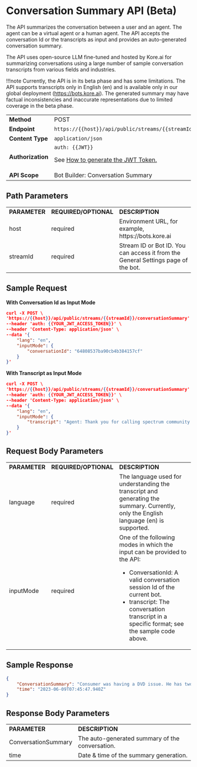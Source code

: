 # Conversation Summary API (Beta)

The API summarizes the conversation between a user and an agent. The agent can be a virtual agent or a human agent. The API accepts the conversation Id or the transcripts as input and provides an auto-generated conversation summary.

The API uses open-source LLM fine-tuned and hosted by Kore.ai for summarizing conversations using a large number of sample conversation transcripts from various fields and industries.

!!!note
    Currently, the API is in its beta phase and has some limitations. The API supports transcripts only in English (en) and is available only in our global deployment (https://bots.kore.ai). The generated summary may have factual inconsistencies and inaccurate representations due to limited coverage in the beta phase.

<table>
  <tr>
   <td><strong>Method</strong>
   </td>
   <td>POST
   </td>
  </tr>
  <tr>
   <td><strong>Endpoint</strong>
   </td>
   <td><code>https://{{host}}/api/public/streams/{{streamId}}/conversationSummary</code>
   </td>
  </tr>
  <tr>
   <td><strong>Content Type</strong>
   </td>
   <td><code>application/json</code>
   </td>
  </tr>
  <tr>
   <td><strong>Authorization</strong>
   </td>
   <td><code>auth: {{JWT}}</code>
<p>
See <a href="../api-introduction/#generating-the-jwt-token">How to generate the JWT Token.</a>
   </td>
  </tr>
  <tr>
   <td><strong>API Scope</strong>
   </td>
   <td>Bot Builder: Conversation Summary
   </td>
  </tr>
</table>

## Path Parameters

<table>
  <tr>
   <td><strong>PARAMETER</strong>
   </td>
   <td><strong>REQUIRED/OPTIONAL</strong>
   </td>
   <td><strong>DESCRIPTION</strong>
   </td>
  </tr>
  <tr>
   <td>host
   </td>
   <td>required
   </td>
   <td>Environment URL, for example, https://bots.kore.ai
   </td>
  </tr>
  <tr>
   <td>streamId
   </td>
   <td>required
   </td>
   <td>Stream ID or Bot ID. You can access it from the General Settings page of the bot.
   </td>
  </tr>
</table>



## Sample Request

**With Conversation Id as Input Mode**


```json
curl -X POST \ 
'https://{{host}}/api/public/streams/{{streamId}}/conversationSummary' \
--header 'auth: {{YOUR_JWT_ACCESS_TOKEN}}' \
--header 'Content-Type: application/json' \
--data '{
    "lang": "en",
    "inputMode": {
        "conversationId": "64808537ba90cb4b384157cf"
    }
}'
```


**With Transcript as Input Mode**


```json
curl -X POST \ 
'https://{{host}}/api/public/streams/{{streamId}}/conversationSummary' \
--header 'auth: {{YOUR_JWT_ACCESS_TOKEN}}' \
--header 'Content-Type: application/json' \
--data '{
    "lang": "en",
    "inputMode": {
        "transcript": "Agent: Thank you for calling spectrum community solutions. My name is Jeff I'\''ll be glad to assist you? Consumer: I just. My name is Tom link LINK. Agent: . Alright. How are you doing today sir. Alright. What can I do to help you? Consumer: Good how are you the yeah that? I get it right. Is it is Jeff. Agent: Yes sir. Consumer: Good. Okay. Okay. Okay um. So I'\''m was having a little I was having a DVD issue. I'\''ve got two boxes. The TV part is fine. I can get the channels in and everything is fine. Consumer: And the DVD. I'\''m. As a DVR. I guess DVR. Consumer: We'\''ve got a DVR capability on on the problem I'\''ll call at the primary box and then the secondary box upstairs the primary box is working. Consumer: Hundred percent. I can record channels. I can call them back up again. I can go forward and backwards. Everything is fully functional on the primary box for DVD the secondary box upstairs. Agent: Um-hum. Consumer: Um it it just doesn'\''t respond at all to the. You know I'\''m using the wand with the green button right in the middle the list button and it it just doesn'\''t respond at all to that. I'\''ve got full functionality on the TV channels in the guide. But but the list does not work at all. So I can'\''t protect a penny taped shows. Agent: Alright I definitely understand your concern. Dear Sir up. Glad look into this for you. Agent: Okay. So the first thing I'\''m gonna do is run a communication test if there'\''s. Consumer: Okay. Agent: If there'\''s any issues with the communication that would definitely cause problems with the DVR. Consumer: Okay. Agent: Because I need good communication going in and good communication. Going out for it. Deport that list up player programs etc. so I'\''m looking into that right now for you. Consumer: Very good. Consumer: Hello. Agent: Alright. In question for you sir. Have you had any problems with your Internet the past couple of days. Also. Consumer: Know the Internet seems fine. Agent: Okay. Alright. Because I ran a test in very quickly. Your DVR. Consumer: Okay. Agent: And your modem or Agenth failing. Agent: Let'\''s just waiting for the test to complete fully. Agent: Alright. So they'\''re Agenth failing on different frequencies. So. Agent: One more than likely has nothing to do with the other just a coincidence. But they Agenth are failing. Consumer: And and by Agenth you mean that the DVR boxes. Agent: Yes I did the DVR box that you have is failing Consumer: . Okay. Agent: In your modem just failing. Also. Consumer: Okay. Well? Yes. So we'\''ve got we'\''ve got a we'\''ve got an appointment scheduled for tomorrow at 3 o'\''clock? Should I just keep that in have a tech come in and take a look at it. Consumer: Very good. We'\''ll leave it in place then. Thank you. Agent: Absolutely. Alright you'\''re welcome ma'\''am, it'\''s gonna place some notes on the account. Agent: DVR failed signal level check in modem. Modem failed. Also. Agent: Alright great. So yes I would definitely say keep the appointment and technician gets here he can go through everything test everything and make sure everything is working properly for you. Consumer: Super. Thank you so much. Agent: Alright. You'\''re more than welcome sir. We do apologize for the inconvenience but we look forward to getting a technician out there and resolve an issue for you sir."
    }
}'
```



## Request Body Parameters


<table>
  <tr>
   <td><strong>PARAMETER</strong>
   </td>
   <td><strong>REQUIRED/OPTIONAL</strong>
   </td>
   <td><strong>DESCRIPTION</strong>
   </td>
  </tr>
  <tr>
   <td>language
   </td>
   <td>required
   </td>
   <td>The language used for understanding the transcript and generating the summary. Currently, only the English language (en) is supported.
   </td>
  </tr>
  <tr>
   <td>inputMode
   </td>
   <td>required
   </td>
   <td>One of the following modes in which the input can be provided to the API:
<ul>

<li>ConversationId: A valid conversation session Id of the current bot.

<li>transcript: The conversation transcript in a specific format; see the sample code above.
</li>
</ul>
   </td>
  </tr>
</table>



## Sample Response


```json
{
    "ConversationSummary": "Consumer was having a DVD issue. He has two boxes. The TV part is fine. The DVD is a DVR. The list doesn't work at all. Consumer needs good communication going in and good communication going out for it.",
    "time": "2023-06-09T07:45:47.940Z"
}
```



## Response Body Parameters


<table>
  <tr>
   <td><strong>PARAMETER</strong>
   </td>
   <td><strong>DESCRIPTION</strong>
   </td>
  </tr>
  <tr>
   <td>ConversationSummary
   </td>
   <td>The auto-generated summary of the conversation.
   </td>
  </tr>
  <tr>
   <td>time
   </td>
   <td>Date & time of the summary generation.
   </td>
  </tr>
</table>

